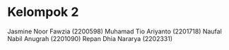 # Kelompok 2
Jasmine Noor Fawzia (2200598)
Muhamad Tio Ariyanto (2201718)
Naufal Nabil Anugrah (2201090)
Repan Dhia Nararya (2202331)
